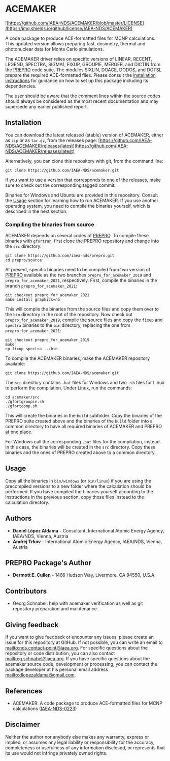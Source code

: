 # ACEMAKER

![https://github.com/IAEA-NDS/ACEMAKER/blob/master/LICENSE](https://img.shields.io/github/license/IAEA-NDS/ACEMAKER)

A code package to produce ACE-formatted files for MCNP calculations. This updated version allows preparing fast, dosimetry, thermal and photonuclear data for Monte Carlo simulations.

The ACEMAKER driver relies on specific versions of LINEAR, RECENT, LEGEND, SPECTRA, SIGMA1, FIXUP, GROUPIE, MERGER, and DICTIN from the [PREPRO] code suite.
The modules SIXLIN, DOACE, DODOS, and DOTSL prepare the required ACE-formatted files.
Please consult the [installation instructions](#installation) for guidance on how to set up this package including its dependencies.

The user should be aware that the comment lines within the source codes should always be considered as the most recent documentation and may supersede any earlier published report.

[PREPRO]: https://github.com/iaea-nds/prepro

## Installation

You can download the latest released (stable) version of ACEMAKER, either as `zip` or as `tar.gz`, from the releases page:
[https://github.com/IAEA-NDS/ACEMAKER/releases/latest](https://github.com/IAEA-NDS/ACEMAKER/releases/latest)

Alternatively, you can clone this repository with git, from the command line:
```
git clone https://github.com/IAEA-NDS/acemaker.git
```
If you want to use a version that corresponds to one of the releases, make sure to check out the corresponding tagged commit.

Binaries for Windows and Ubuntu are provided in this repository. Consult the [Usage](#usage) section for learning how to run ACEMAKER.
If you use another operating system, you need to compile the binaries yourself, which is described in the next section.

### Compiling the binaries from source
ACEMAKER depends on several codes of [PREPRO].
To compile these binaries with `gfortran`, first clone the PREPRO repository and change into the `src` directory:
```
git clone https://github.com/iaea-nds/prepro.git
cd prepro/source

```
At present, specific binaries need to be compiled from two version of [PREPRO] available as
the two branches `prepro_for_acemaker_2019` and `prepro_for_acemaker_2021`, respectively.
First, compile the binaries in the branch `prepro_for_acemaker_2021`:
```
git checkout prepro_for_acemaker_2021
make install graphics=no
```
This will compile the binaries from the source files and copy them over to the `bin` directory in the root of the repository.
Now check out `prepro_for_acemaker_2019`, compile the source files and copy the `fixup` and `spectra` binaries to the `bin` directory,
replacing the one from `prepro_for_acemaker_2021`:
```
git checkout prepro_for_acemaker_2019
make
cp fixup spectra ../bin
```

To compile the ACEMAKER binaries, make the ACEMAKER repository available:
```
git clone https://github.com/IAEA-NDS/acemaker.git
```
The `src` directory contains `.bat` files for Windows and two `.sh` files for Linux to perform the compilation.
Under Linux, run the commands:
```
cd acemaker/src
./gfortgroupie.sh
./gfortcomp.sh
```
This will create the binaries in the `build` subfolder.
Copy the binaries of the PREPRO suite created above and the binaries of the `build` folder into a common directory
to have all required binaries of ACEMAKER and PREPRO at one place.

For Windows call the corresponding `.bat` files for the compilation, instead.
In this case, the binaries will be created in the `src` directory.
Copy these binaries and the ones of PREPRO created above to a common directory.

## Usage

Copy all the binaries in `bin/windows` (or `bin/linux`) if you are using the precompiled versions
to a new folder where the calculation should be performed. If you have compiled the binaries yourself
according to the instructions in the previous section, copy those files instead to the calculation directory.


## Authors

* **Daniel López Aldama** - Consultant, International Atomic Energy Agency, IAEA/NDS, Vienna, Austria
* **Andrej Trkov** - International Atomic Energy Agency, IAEA/NDS, Vienna, Austria

## PREPRO Package's Author

* **Dermott E. Cullen** - 1466 Hudson Way, Livermore, CA 94550, U.S.A.

## Contributors

- Georg Schnabel: help with acemaker verification as well as git repository preparation and maintenance.

## Giving feedback

If you want to give feedback or encounter any issues, please create
an issue for this repository at GitHub. If not possible, you can
write an email to <mailto:nds.contact-point@iaea.org>.
For specific questions about the repository or code distribution, you can also
contact <mailto:g.schnabel@iaea.org>. If you have specific questions about
the acemaker source code, development or processing, you can contact the
package developer at his personal email address <mailto:dlopezaldama@gmail.com>.


## References

* ACEMAKER: A code package to produce ACE-formatted files for MCNP calculations ([IAEA-NDS-0223](https://nds.iaea.org/publications/iaea-nds/iaea-nds-223.pdf))

## Disclaimer

Neither the author nor anybody else makes any warranty, express or implied, or assumes any legal liability or responsibility for the accuracy, completeness or usefulness of any information disclosed, or represents that its use would not infringe privately owned rights.
